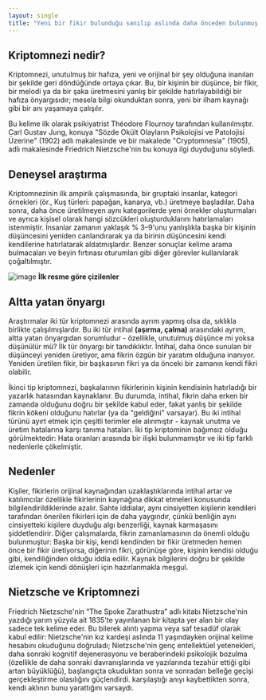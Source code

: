 ```yaml
---
layout: single
title: "Yeni bir fikir bulunduğu sanılıp aslında daha önceden bulunmuş bir fikri düşünmek: Kriptomnezi"
---
```


Kriptomnezi nedir?
-
Kriptomnezi, unutulmuş bir hafıza, yeni ve orijinal bir şey olduğuna inanılan bir şekilde geri döndüğünde ortaya çıkar. Bu, bir kişinin bir düşünce, bir fikir, bir melodi ya da bir şaka üretmesini yanlış bir şekilde hatırlayabildiği bir hafıza önyargısıdır; mesela bilgi okunduktan sonra, yeni bir ilham kaynağı gibi bir anı yaşamaya çalışılır.

Bu kelime ilk olarak psikiyatrist Théodore Flournoy tarafından kullanılmıştır.
Carl Gustav Jung, konuya "Sözde Okült Olayların Psikolojisi ve Patolojisi Üzerine" (1902) adlı makalesinde ve bir makalede "Cryptomnesia" (1905), adlı makalesinde Friedrich Nietzsche'nin bu konuya ilgi duyduğunu söyledi.

Deneysel araştırma
-
Kriptomnezinin ilk ampirik çalışmasında, bir gruptaki insanlar, kategori örnekleri (ör., Kuş türleri: papağan, kanarya, vb.) üretmeye başladılar. Daha sonra, daha önce üretilmeyen aynı kategorilerde yeni örnekler oluşturmaları ve ayrıca kişisel olarak hangi sözcükleri oluşturduklarını hatırlamaları istenmiştir. İnsanlar zamanın yaklaşık % 3–9'unu yanlışlıkla başka bir kişinin düşüncesini yeniden canlandırarak ya da birinin düşüncesini kendi kendilerine hatırlatarak aldatmışlardır. Benzer sonuçlar kelime arama bulmacaları ve beyin fırtınası oturumları gibi diğer görevler kullanılarak çoğaltılmıştır.

![image](https://static01.nyt.com/images/2016/08/16/science/16tb-cryptomnesia/16tb-cryptomnesia-articleLarge.png?quality=90&auto=webp)            **İlk resme göre çizilenler**

Altta yatan önyargı
-
Araştırmalar iki tür kriptomnezi arasında ayrım yapmış olsa da, sıklıkla birlikte çalışılmışlardır. Bu iki tür intihal **(aşırma, çalma)** arasındaki ayrım, altta yatan önyargıdan sorumludur - özellikle, unutulmuş düşünce mi yoksa düşünülür mü? İlk tür önyargı bir tanıdıklıktır. İntihal, daha önce sunulan bir düşünceyi yeniden üretiyor, ama fikrin özgün bir yaratım olduğuna inanıyor. Yeniden üretilen fikir, bir başkasının fikri ya da önceki bir zamanın kendi fikri olabilir.

İkinci tip kriptomnezi, başkalarının fikirlerinin kişinin kendisinin hatırladığı bir yazarlık hatasından kaynaklanır. Bu durumda, intihal, fikrin daha erken bir zamanda olduğunu doğru bir şekilde kabul eder, fakat yanlış bir şekilde fikrin kökeni olduğunu hatırlar (ya da "geldiğini" varsayar). Bu iki intihal türünü ayırt etmek için çeşitli terimler ele alınmıştır - kaynak unutma ve üretim hatalarına karşı tanıma hataları. İki tip kriptominin bağımsız olduğu görülmektedir: Hata oranları arasında bir ilişki bulunmamıştır ve iki tip farklı nedenlerle çökelmiştir.

Nedenler
-
Kişiler, fikirlerin orijinal kaynağından uzaklaştıklarında intihal artar ve katılımcılar özellikle fikirlerinin kaynağına dikkat etmeleri konusunda bilgilendirildiklerinde azalır. Sahte iddialar, aynı cinsiyetten kişilerin kendileri tarafından önerilen fikirleri için de daha yaygındır, çünkü benliğin aynı cinsiyetteki kişilere duyduğu algı benzerliği, kaynak karmaşasını şiddetlendirir. Diğer çalışmalarda, fikrin zamanlamasının da önemli olduğu bulunmuştur: Başka bir kişi, kendi kendinden bir fikir üretmeden hemen önce bir fikir üretiyorsa, diğerinin fikri, görünüşe göre, kişinin kendisi olduğu gibi, kendiliğinden olduğu iddia edilir. Kaynak bilgilerini doğru bir şekilde izlemek için kendi dönüşleri için hazırlanmakla meşgul.

Nietzsche ve Kriptomnezi
-
Friedrich Nietzsche'nin “The Spoke Zarathustra” adlı kitabı Nietzsche'nin yazdığı yarım yüzyıla ait 1835'te yayınlanan bir kitapta yer alan bir olay sadece tek kelime eder. Bu bilerek alıntı yapma veya saf tesadüf olarak kabul edilir: Nietzsche'nin kız kardeşi aslında 11 yaşındayken orijinal kelime hesabını okuduğunu doğruladı; Nietzsche'nin genç entellektüel yetenekleri, daha sonraki kognitif dejenerasyonu ve beraberindeki psikolojik bozulma (özellikle de daha sonraki davranışlarında ve yazılarında tezahür ettiği gibi artan büyüklüğü), başlangıçta okuduktan sonra ve sonradan belleğe geçişi gerçekleştirme olasılığını güçlendirdi. karşılaştığı anıyı kaybettikten sonra, kendi aklının bunu yarattığını varsaydı.
